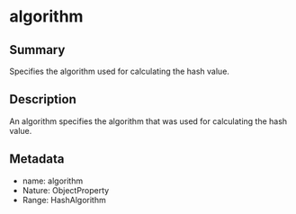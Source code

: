 <!-- Automatically generated by spec-parser v2.0.0 on 2024-01-08T22:20:56.273795+00:00 -->
<!-- SPDX-License-Identifier: Community-Spec-1.0 -->

# algorithm

## Summary

Specifies the algorithm used for calculating the hash value.


## Description

An algorithm specifies the algorithm that was used for calculating the hash value.


## Metadata

- name: algorithm
- Nature: ObjectProperty
- Range: HashAlgorithm




